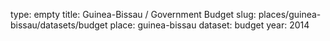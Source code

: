 type: empty
title: Guinea-Bissau / Government Budget
slug: places/guinea-bissau/datasets/budget
place: guinea-bissau
dataset: budget
year: 2014
